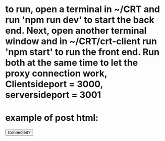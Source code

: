 # to run, open a terminal in ~/CRT and run 'npm run dev' to start the back end. Next, open another terminal window and in ~/CRT/crt-client run 'npm start' to run the front end. Run both at the same time to let the proxy connection work, Clientsideport = 3000, serversideport = 3001
# example of post html: 
<form action="APPEL" method="post" 
            className="form">
        <button type="submit">Connected?</button>
      </form>